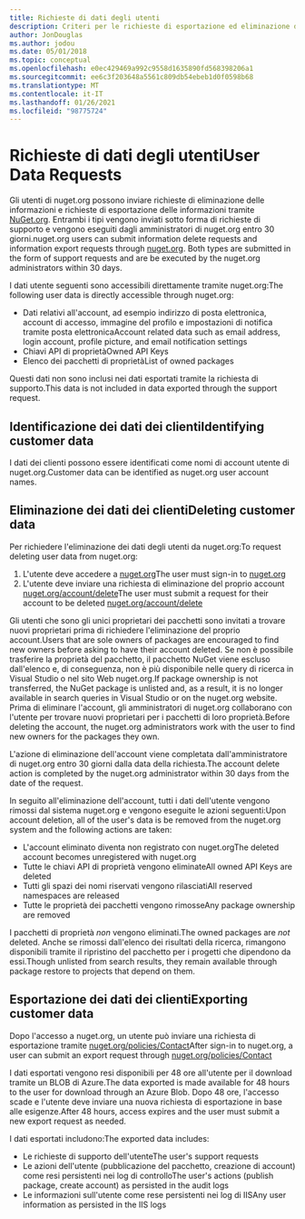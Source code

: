 ```yaml
---
title: Richieste di dati degli utenti
description: Criteri per le richieste di esportazione ed eliminazione dei dati degli utenti
author: JonDouglas
ms.author: jodou
ms.date: 05/01/2018
ms.topic: conceptual
ms.openlocfilehash: e0ec429469a992c9558d1635890fd568398206a1
ms.sourcegitcommit: ee6c3f203648a5561c809db54ebeb1d0f0598b68
ms.translationtype: MT
ms.contentlocale: it-IT
ms.lasthandoff: 01/26/2021
ms.locfileid: "98775724"
---
```

# <a name="user-data-requests"></a><span data-ttu-id="05f4d-103">Richieste di dati degli utenti</span><span class="sxs-lookup"><span data-stu-id="05f4d-103">User Data Requests</span></span>

<span data-ttu-id="05f4d-104">Gli utenti di nuget.org possono inviare richieste di eliminazione delle informazioni e richieste di esportazione delle informazioni tramite [NuGet.org](https://www.nuget.org). Entrambi i tipi vengono inviati sotto forma di richieste di supporto e vengono eseguiti dagli amministratori di nuget.org entro 30 giorni.</span><span class="sxs-lookup"><span data-stu-id="05f4d-104">nuget.org users can submit information delete requests and information export requests through [nuget.org](https://www.nuget.org). Both types are submitted in the form of support requests and are be executed by the nuget.org administrators within 30 days.</span></span>

<span data-ttu-id="05f4d-105">I dati utente seguenti sono accessibili direttamente tramite nuget.org:</span><span class="sxs-lookup"><span data-stu-id="05f4d-105">The following user data is directly accessible through nuget.org:</span></span>

* <span data-ttu-id="05f4d-106">Dati relativi all'account, ad esempio indirizzo di posta elettronica, account di accesso, immagine del profilo e impostazioni di notifica tramite posta elettronica</span><span class="sxs-lookup"><span data-stu-id="05f4d-106">Account related data such as email address, login account, profile picture, and email notification settings</span></span>
* <span data-ttu-id="05f4d-107">Chiavi API di proprietà</span><span class="sxs-lookup"><span data-stu-id="05f4d-107">Owned API Keys</span></span>
* <span data-ttu-id="05f4d-108">Elenco dei pacchetti di proprietà</span><span class="sxs-lookup"><span data-stu-id="05f4d-108">List of owned packages</span></span>

<span data-ttu-id="05f4d-109">Questi dati non sono inclusi nei dati esportati tramite la richiesta di supporto.</span><span class="sxs-lookup"><span data-stu-id="05f4d-109">This data is not included in data exported through the support request.</span></span>

## <a name="identifying-customer-data"></a><span data-ttu-id="05f4d-110">Identificazione dei dati dei clienti</span><span class="sxs-lookup"><span data-stu-id="05f4d-110">Identifying customer data</span></span>

<span data-ttu-id="05f4d-111">I dati dei clienti possono essere identificati come nomi di account utente di nuget.org.</span><span class="sxs-lookup"><span data-stu-id="05f4d-111">Customer data can be identified as nuget.org user account names.</span></span>

## <a name="deleting-customer-data"></a><span data-ttu-id="05f4d-112">Eliminazione dei dati dei clienti</span><span class="sxs-lookup"><span data-stu-id="05f4d-112">Deleting customer data</span></span>

<span data-ttu-id="05f4d-113">Per richiedere l'eliminazione dei dati degli utenti da nuget.org:</span><span class="sxs-lookup"><span data-stu-id="05f4d-113">To request deleting user data from nuget.org:</span></span>

1. <span data-ttu-id="05f4d-114">L'utente deve accedere a [nuget.org](https://www.nuget.org)</span><span class="sxs-lookup"><span data-stu-id="05f4d-114">The user must sign-in to [nuget.org](https://www.nuget.org)</span></span>
1. <span data-ttu-id="05f4d-115">L'utente deve inviare una richiesta di eliminazione del proprio account [nuget.org/account/delete](https://www.nuget.org/account/delete)</span><span class="sxs-lookup"><span data-stu-id="05f4d-115">The user must submit a request for their account to be deleted [nuget.org/account/delete](https://www.nuget.org/account/delete)</span></span>

<span data-ttu-id="05f4d-116">Gli utenti che sono gli unici proprietari dei pacchetti sono invitati a trovare nuovi proprietari prima di richiedere l'eliminazione del proprio account.</span><span class="sxs-lookup"><span data-stu-id="05f4d-116">Users that are sole owners of packages are encouraged to find new owners before asking to have their account deleted.</span></span> <span data-ttu-id="05f4d-117">Se non è possibile trasferire la proprietà del pacchetto, il pacchetto NuGet viene escluso dall'elenco e, di conseguenza, non è più disponibile nelle query di ricerca in Visual Studio o nel sito Web nuget.org.</span><span class="sxs-lookup"><span data-stu-id="05f4d-117">If package ownership is not transferred, the NuGet package is unlisted and, as a result, it is no longer available in search queries in Visual Studio or on the nuget.org website.</span></span> <span data-ttu-id="05f4d-118">Prima di eliminare l'account, gli amministratori di nuget.org collaborano con l'utente per trovare nuovi proprietari per i pacchetti di loro proprietà.</span><span class="sxs-lookup"><span data-stu-id="05f4d-118">Before deleting the account, the nuget.org administrators work with the user to find new owners for the packages they own.</span></span>

<span data-ttu-id="05f4d-119">L'azione di eliminazione dell'account viene completata dall'amministratore di nuget.org entro 30 giorni dalla data della richiesta.</span><span class="sxs-lookup"><span data-stu-id="05f4d-119">The account delete action is completed by the nuget.org administrator within 30 days from the date of the request.</span></span>

<span data-ttu-id="05f4d-120">In seguito all'eliminazione dell'account, tutti i dati dell'utente vengono rimossi dal sistema nuget.org e vengono eseguite le azioni seguenti:</span><span class="sxs-lookup"><span data-stu-id="05f4d-120">Upon account deletion, all of the user's data is be removed from the nuget.org system and the following actions are taken:</span></span>

* <span data-ttu-id="05f4d-121">L'account eliminato diventa non registrato con nuget.org</span><span class="sxs-lookup"><span data-stu-id="05f4d-121">The deleted account becomes unregistered with nuget.org</span></span>
* <span data-ttu-id="05f4d-122">Tutte le chiavi API di proprietà vengono eliminate</span><span class="sxs-lookup"><span data-stu-id="05f4d-122">All owned API Keys are deleted</span></span>
* <span data-ttu-id="05f4d-123">Tutti gli spazi dei nomi riservati vengono rilasciati</span><span class="sxs-lookup"><span data-stu-id="05f4d-123">All reserved namespaces are released</span></span>
* <span data-ttu-id="05f4d-124">Tutte le proprietà dei pacchetti vengono rimosse</span><span class="sxs-lookup"><span data-stu-id="05f4d-124">Any package ownership are removed</span></span>

<span data-ttu-id="05f4d-125">I pacchetti di proprietà *non* vengono eliminati.</span><span class="sxs-lookup"><span data-stu-id="05f4d-125">The owned packages are *not* deleted.</span></span> <span data-ttu-id="05f4d-126">Anche se rimossi dall'elenco dei risultati della ricerca, rimangono disponibili tramite il ripristino del pacchetto per i progetti che dipendono da essi.</span><span class="sxs-lookup"><span data-stu-id="05f4d-126">Though unlisted from search results, they remain available through package restore to projects that depend on them.</span></span>

## <a name="exporting-customer-data"></a><span data-ttu-id="05f4d-127">Esportazione dei dati dei clienti</span><span class="sxs-lookup"><span data-stu-id="05f4d-127">Exporting customer data</span></span>

<span data-ttu-id="05f4d-128">Dopo l'accesso a nuget.org, un utente può inviare una richiesta di esportazione tramite [nuget.org/policies/Contact](https://www.nuget.org/policies/Contact)</span><span class="sxs-lookup"><span data-stu-id="05f4d-128">After sign-in to nuget.org, a user can submit an export request through [nuget.org/policies/Contact](https://www.nuget.org/policies/Contact)</span></span>

<span data-ttu-id="05f4d-129">I dati esportati vengono resi disponibili per 48 ore all'utente per il download tramite un BLOB di Azure.</span><span class="sxs-lookup"><span data-stu-id="05f4d-129">The data exported is made available for 48 hours to the user for download through an Azure Blob.</span></span> <span data-ttu-id="05f4d-130">Dopo 48 ore, l'accesso scade e l'utente deve inviare una nuova richiesta di esportazione in base alle esigenze.</span><span class="sxs-lookup"><span data-stu-id="05f4d-130">After 48 hours, access expires and the user must submit a new export request as needed.</span></span>

<span data-ttu-id="05f4d-131">I dati esportati includono:</span><span class="sxs-lookup"><span data-stu-id="05f4d-131">The exported data includes:</span></span>

* <span data-ttu-id="05f4d-132">Le richieste di supporto dell'utente</span><span class="sxs-lookup"><span data-stu-id="05f4d-132">The user's support requests</span></span>
* <span data-ttu-id="05f4d-133">Le azioni dell'utente (pubblicazione del pacchetto, creazione di account) come resi persistenti nei log di controllo</span><span class="sxs-lookup"><span data-stu-id="05f4d-133">The user's actions (publish package, create account) as persisted in the audit logs</span></span>
* <span data-ttu-id="05f4d-134">Le informazioni sull'utente come rese persistenti nei log di IIS</span><span class="sxs-lookup"><span data-stu-id="05f4d-134">Any user information as persisted in the IIS logs</span></span>
